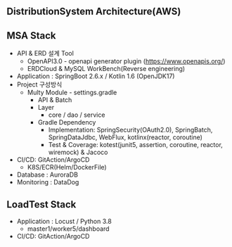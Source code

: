 ## DistributionSystem Architecture(AWS)

## MSA Stack
- API & ERD 설계 Tool
  - OpenAPI3.0 - openapi generator plugin (https://www.openapis.org/)
  - ERDCloud & MySQL WorkBench(Reverse engineering)
- Application : SpringBoot 2.6.x / Kotlin 1.6 (OpenJDK17)
- Project 구성방식
  - Multy Module - settings.gradle
    - API & Batch
    - Layer
      - core / dao / service
    - Gradle Dependency
      - Implementation: SpringSecurity(OAuth2.0), SpringBatch, SpringDataJdbc, WebFlux, kotlinx(reactor, coroutine)
      - Test & Coverage: kotest(junit5, assertion, coroutine, reactor, wiremock) & Jacoco
- CI/CD: GitAction/ArgoCD 
  - K8S/ECR(Helm/DockerFile)
- Database : AuroraDB
- Monitoring : DataDog

## LoadTest Stack
- Application : Locust / Python 3.8
  - master1/worker5/dashboard
- CI/CD: GitAction/ArgoCD


